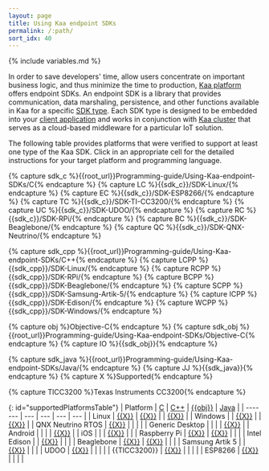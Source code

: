 ```yaml
---
layout: page
title: Using Kaa endpoint SDKs
permalink: /:path/
sort_idx: 40
---
```


{% include variables.md %}

In order to save developers' time, allow users concentrate on important business logic, and thus minimize the time to production, [Kaa platform]({{root_url}}Glossary/#kaa-platform) offers endpoint SDKs.
An endpoint SDK is a library that provides communication, data marshaling, persistence, and other functions available in Kaa for a specific [SDK type]({{root_url}}Glossary/#kaa-sdk-type).
Each SDK type is designed to be embedded into your [client application]({{root_url}}Glossary/#kaa-client) and works in conjunction with [Kaa cluster]({{root_url}}Glossary/#kaa-cluster) that serves as a cloud-based middleware for a particular IoT solution.

The following table provides platforms that were verified to support at least one type of the Kaa SDK.
Click in an appropriate cell for the detailed instructions for your target platform and programming language.

{% capture sdk_c %}{{root_url}}Programming-guide/Using-Kaa-endpoint-SDKs/C{% endcapture %}
{% capture LC %}{{sdk_c}}/SDK-Linux/{% endcapture %}
{% capture EC %}{{sdk_c}}/SDK-ESP8266/{% endcapture %}
{% capture TC %}{{sdk_c}}/SDK-TI-CC3200/{% endcapture %}
{% capture UC %}{{sdk_c}}/SDK-UDOO/{% endcapture %}
{% capture RC %}{{sdk_c}}/SDK-RPi/{% endcapture %}
{% capture BC %}{{sdk_c}}/SDK-Beaglebone/{% endcapture %}
{% capture QC %}{{sdk_c}}/SDK-QNX-Neutrino/{% endcapture %}

{% capture sdk_cpp %}{{root_url}}Programming-guide/Using-Kaa-endpoint-SDKs/C++{% endcapture %}
{% capture LCPP %}{{sdk_cpp}}/SDK-Linux/{% endcapture %}
{% capture RCPP %}{{sdk_cpp}}/SDK-RPi/{% endcapture %}
{% capture BCPP %}{{sdk_cpp}}/SDK-Beaglebone/{% endcapture %}
{% capture SCPP %}{{sdk_cpp}}/SDK-Samsung-Artik-5/{% endcapture %}
{% capture ICPP %}{{sdk_cpp}}/SDK-Edison/{% endcapture %}
{% capture WCPP %}{{sdk_cpp}}/SDK-Windows/{% endcapture %}

{% capture obj %}Objective-C{% endcapture %}
{% capture sdk_obj %}{{root_url}}Programming-guide/Using-Kaa-endpoint-SDKs/Objective-C{% endcapture %}
{% capture IO %}{{sdk_obj}}{% endcapture %}

{% capture sdk_java %}{{root_url}}Programming-guide/Using-Kaa-endpoint-SDKs/Java/{% endcapture %}
{% capture JJ %}{{sdk_java}}{% endcapture %}
{% capture X %}Supported{% endcapture %}

{% capture TICC3200 %}Texas Instruments CC3200{% endcapture %}

{: id="supportedPlatformsTable"}
| Platform           | [C]({{sdk_c}})  | [C++]({{sdk_cpp}}) | [{{obj}}]({{sdk_obj}}) | [Java]({{sdk_java}}) |
| -------            | ---             | ---                | ---                    | ---                  |
| Linux              | [{{X}}]({{LC}}) | [{{X}}]({{LCPP}})  |                        | [{{X}}]({{JJ}})      |
| Windows            |                 | [{{X}}]({{WCPP}})  |                        | [{{X}}]({{JJ}})      |
| QNX Neutrino RTOS  | [{{X}}]({{QC}}) |                    |                        |                      |
| Generic Desktop    |                 |                    |                        | [{{X}}]({{JJ}})      |
| Android            |                 |                    |                        | [{{X}}]({{JJ}})      |
| iOS                |                 |                    | [{{X}}]({{IO}})        |                      |
| Raspberry Pi       | [{{X}}]({{RC}}) | [{{X}}]({{RCPP}})  |                        |                      |
| Intel Edison       |                 | [{{X}}]({{ICPP}})  |                        |                      |
| Beaglebone         | [{{X}}]({{BC}}) | [{{X}}]({{BCPP}})  |                        |                      |
| Samsung Artik 5    |                 | [{{X}}]({{SCPP}})  |                        |                      |
| UDOO               | [{{X}}]({{UC}}) |                    |                        |                      |
| {{TICC3200}}       | [{{X}}]({{TC}}) |                    |                        |                      |
| ESP8266            | [{{X}}]({{EC}}) |                    |                        |                      |
